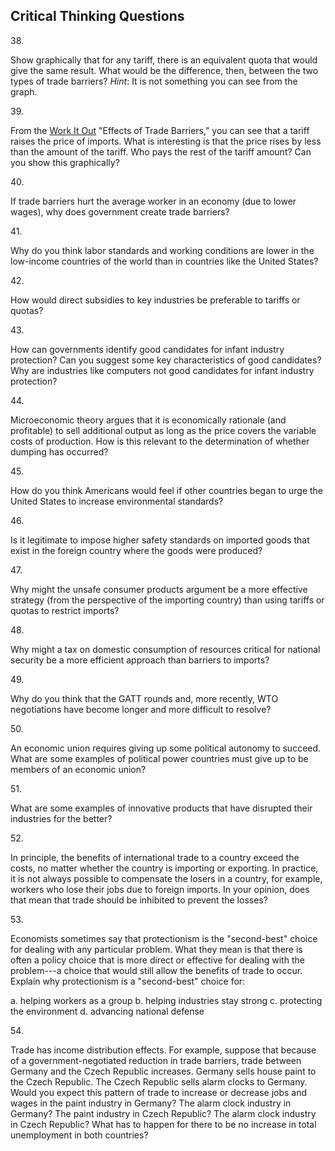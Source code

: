 ## Critical Thinking Questions

38\.

Show graphically that for any tariff, there is an equivalent quota that
would give the same result. What would be the difference, then, between
the two types of trade barriers? *Hint*: It is not something you can see
from the graph.

39\.

From the [Work It
Out](http://openstax.org/books/principles-microeconomics-3e/pages/20-1-protectionism-an-indirect-subsidy-from-consumers-to-producers#fs-idm78672016)
\"Effects of Trade Barriers,\" you can see that a tariff raises the
price of imports. What is interesting is that the price rises by less
than the amount of the tariff. Who pays the rest of the tariff amount?
Can you show this graphically?

40\.

If trade barriers hurt the average worker in an economy (due to lower
wages), why does government create trade barriers?

41\.

Why do you think labor standards and working conditions are lower in the
low-income countries of the world than in countries like the United
States?

42\.

How would direct subsidies to key industries be preferable to tariffs or
quotas?

43\.

How can governments identify good candidates for infant industry
protection? Can you suggest some key characteristics of good candidates?
Why are industries like computers not good candidates for infant
industry protection?

44\.

Microeconomic theory argues that it is economically rationale (and
profitable) to sell additional output as long as the price covers the
variable costs of production. How is this relevant to the determination
of whether dumping has occurred?

45\.

How do you think Americans would feel if other countries began to urge
the United States to increase environmental standards?

46\.

Is it legitimate to impose higher safety standards on imported goods
that exist in the foreign country where the goods were produced?

47\.

Why might the unsafe consumer products argument be a more effective
strategy (from the perspective of the importing country) than using
tariffs or quotas to restrict imports?

48\.

Why might a tax on domestic consumption of resources critical for
national security be a more efficient approach than barriers to imports?

49\.

Why do you think that the GATT rounds and, more recently, WTO
negotiations have become longer and more difficult to resolve?

50\.

An economic union requires giving up some political autonomy to succeed.
What are some examples of political power countries must give up to be
members of an economic union?

51\.

What are some examples of innovative products that have disrupted their
industries for the better?

52\.

In principle, the benefits of international trade to a country exceed
the costs, no matter whether the country is importing or exporting. In
practice, it is not always possible to compensate the losers in a
country, for example, workers who lose their jobs due to foreign
imports. In your opinion, does that mean that trade should be inhibited
to prevent the losses?

53\.

Economists sometimes say that protectionism is the "second-best" choice
for dealing with any particular problem. What they mean is that there is
often a policy choice that is more direct or effective for dealing with
the problem---a choice that would still allow the benefits of trade to
occur. Explain why protectionism is a "second-best" choice for:

a.  helping workers as a group
b.  helping industries stay strong
c.  protecting the environment
d.  advancing national defense

54\.

Trade has income distribution effects. For example, suppose that because
of a government-negotiated reduction in trade barriers, trade between
Germany and the Czech Republic increases. Germany sells house paint to
the Czech Republic. The Czech Republic sells alarm clocks to Germany.
Would you expect this pattern of trade to increase or decrease jobs and
wages in the paint industry in Germany? The alarm clock industry in
Germany? The paint industry in Czech Republic? The alarm clock industry
in Czech Republic? What has to happen for there to be no increase in
total unemployment in both countries?
